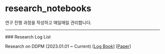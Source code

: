 # research_notebooks

연구 진행 과정을 작성하고 매일매일 관리합니다. 

<hr>
### Research Log List

Research on DDPM (2023.01.01 ~ Current) [[Log Book]()] [[Paper]()]
